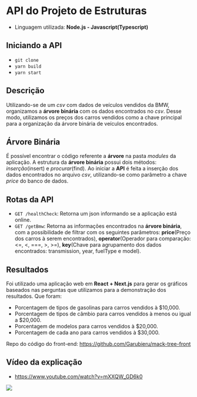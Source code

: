 # API do Projeto de Estruturas

 - Linguagem utilizada: **Node.js - Javascript(Typescript)**

## Iniciando a API
 - ``git clone``
 - ``yarn build``
 - ``yarn start``

 ## Descrição
 Utilizando-se de um *csv* com dados de veículos vendidos da BMW, organizamos a **árvore binária** com os dados encontrados no *csv*. Desse modo, utilizamos os preços dos carros vendidos como a chave principal para a organização da árvore binária de veículos encontrados.

## Árvore Binária
É possível encontrar o código referente a **árvore** na pasta *modules* da aplicação. A estrutura da **árvore binária** possui dois métodos: *inserção*(insert) e *procurar*(find). Ao iniciar a **API** é feita a inserção dos dados encontrados no arquivo *csv*, utilizando-se como parâmetro a chave *price* do banco de dados.

## Rotas da API
 - ``GET /healthCheck``: Retorna um json informando se a aplicação está online.
 - ``GET /getBmw``: Retorna as informações encontrados na **árvore binária**, com a possibilidade de filtrar com os seguintes parâmetros: **price**(Preço dos carros à serem encontrados), **operator**(Operador para comparação: <=, <, ===, >, >=), **key**(Chave para agrupamento dos dados encontrados: transmission, year, fuelType e model).

## Resultados
Foi utilizado uma aplicação web em **React + Next.js** para gerar os gráficos baseados nas perguntas que utilizamos para a demonstração dos resultados. Que foram:
 - Porcentagem de tipos de gasolinas para carros vendidos à $10,000.
 - Porcentagem de tipos de câmbio para carros vendidos à menos ou igual a $20,000.
 - Porcentagem de modelos para carros vendidos à $20,000.
 - Porcentagem de cada ano para carros vendidos à $30,000.

Repo do código do front-end: https://github.com/Garubieru/mack-tree-front

## Vídeo da explicação
 - https://www.youtube.com/watch?v=mXXQW_GD6k0

<img src="https://i.imgur.com/lkvMtmX.png" align="center">